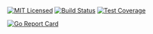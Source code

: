 [![MIT Licensed](https://img.shields.io/github/license/go-ap/storage.svg)](https://raw.githubusercontent.com/go-ap/storage/master/LICENSE)
[![Build Status](https://builds.sr.ht/~mariusor/storage.svg)](https://builds.sr.ht/~mariusor/storage)
[![Test Coverage](https://codecov.io/gh/go-ap/storage/branch/master/graph/badge.svg)](https://codecov.io/gh/go-ap/storage)
<!--[![Codacy Badge](https://api.codacy.com/project/badge/Grade/29664f7ae6c643bca76700143e912cd3)](https://www.codacy.com/app/go-ap/storage/dashboard)-->
[![Go Report Card](https://goreportcard.com/badge/github.com/go-ap/storage)](https://goreportcard.com/report/github.com/go-ap/storage)
